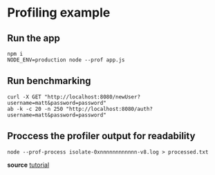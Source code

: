 # Profiling example

## Run the app
```
npm i
NODE_ENV=production node --prof app.js

```

## Run benchmarking
```
curl -X GET "http://localhost:8080/newUser?username=matt&password=password"
ab -k -c 20 -n 250 "http://localhost:8080/auth?username=matt&password=password"

```

## Proccess the profiler output for readability
```
node --prof-process isolate-0xnnnnnnnnnnnn-v8.log > processed.txt
```

**source** [tutorial](https://nodejs.org/en/docs/guides/simple-profiling/)